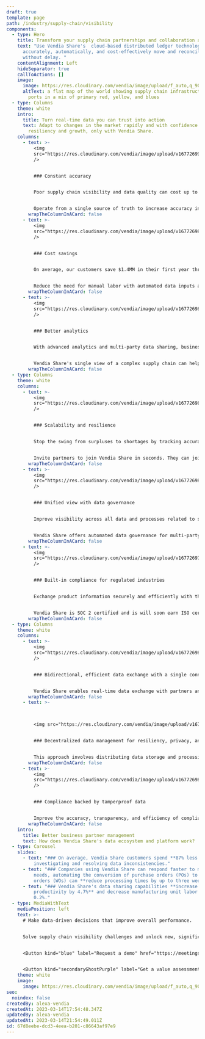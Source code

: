```yaml
---
draft: true
template: page
path: /industry/supply-chain/visibility
components:
  - type: Hero
    title: Transform your supply chain partnerships and collaboration at scale
    text: "Use Vendia Share's  cloud-based distributed ledger technology to
      accurately, automatically, and cost-effectively move and reconcile data
      without delay. "
    contentAlignment: Left
    hideSeparator: true
    callToActions: []
    image:
      image: https://res.cloudinary.com/vendia/image/upload/f_auto,q_90/v1678815975/Website/Iso/Group_ccbmyd.png
      altText: a flat map of the world showing supply chain infrastructure and key
        ports in a mix of primary red, yellow, and blues
  - type: Columns
    theme: white
    intro:
      title: Turn real-time data you can trust into action
      text: Adapt to changes in the market rapidly and with confidence to support
        resiliency and growth, only with Vendia Share.
    columns:
      - text: >-
          <img
          src="https://res.cloudinary.com/vendia/image/upload/v1677269903/Website/Icons/Blue%20icons/Analytics_94_xc01l1.svg"  class="image-float-left"
          />


          ### Constant accuracy


          Poor supply chain visibility and data quality can cost up to 15% of operations. 


          Operate from a single source of truth to increase accuracy in data input and processing, improve inventory management and quality control, reduce rework and returns, and elevate customer satisfaction.
        wrapTheColumnInACard: false
      - text: >-
          <img
          src="https://res.cloudinary.com/vendia/image/upload/v1677269822/Website/Icons/Blue%20icons/Money_86_jlpsvi.svg"  class="image-float-left"
          />


          ### Cost savings


          On average, our customers save $1.4MM in their first year through efficiency improvements with Vendia Share. Some have reduced manual data reconciliation costs by as much as 93%.


          Reduce the need for manual labor with automated data inputs and reconciliation that minimizes human errors and optimizes procurement and production processes.
        wrapTheColumnInACard: false
      - text: >-
          <img
          src="https://res.cloudinary.com/vendia/image/upload/v1677269898/Website/Icons/Blue%20icons/Analytics_79_zyh5qc.svg"  class="image-float-left"
          />


          ### Better analytics


          With advanced analytics and multi-party data sharing, businesses can improve throughput and see potential EBITDA margin improvements of 4% to 10%.


          Vendia Share's single view of a complex supply chain can help businesses identify trends and opportunities better and faster.
        wrapTheColumnInACard: false
  - type: Columns
    theme: white
    columns:
      - text: >-
          <img
          src="https://res.cloudinary.com/vendia/image/upload/v1677269833/Website/Icons/Blue%20icons/People_97_vwdiv6.svg"  class="image-float-left"
          />


          ### Scalability and resilience


          Stop the swing from surpluses to shortages by tracking accurate, up-to-date upstream and downstream data across every partner in every tier of your supply chain.


          Invite partners to join Vendia Share in seconds. They can join existing partners in minutes. And together, you can collaborate on shared data, for a single source of truth, in real time. Information exchange infrastructure scales securely and automatically.
        wrapTheColumnInACard: false
      - text: >-
          <img
          src="https://res.cloudinary.com/vendia/image/upload/v1677269803/Website/Icons/Blue%20icons/Management_56_nezidn.svg"  class="image-float-left"
          />


          ### Unified view with data governance


          Improve visibility across all data and processes related to suppliers, logistics, production, and distribution without sacrificing control. Businesses can identify bottlenecks, risks, and opportunities, and take informed, corrective action in real time.


          Vendia Share offers automated data governance for multi-party data sharing using Access Controls Lists (ACLs), so customers have full control over their shared data outside their trust boundaries.
        wrapTheColumnInACard: false
      - text: >-
          <img
          src="https://res.cloudinary.com/vendia/image/upload/v1677269789/Website/Icons/Blue%20icons/GDPR_13_dkjk1v.svg"  class="image-float-left"
          />


          ### Built-in compliance for regulated industries


          Exchange product information securely and efficiently with their partners, ensuring compliance with regulations and standards while reducing the risk of errors and non-compliance. 


          Vendia Share is SOC 2 certified and is will soon earn ISO certification. Our platform, by design, protects sensitive data and maintains compliance standards, so every customer can operate with integrity.
        wrapTheColumnInACard: false
  - type: Columns
    theme: white
    columns:
      - text: >-
          <img
          src="https://res.cloudinary.com/vendia/image/upload/v1677269870/Website/Icons/Blue%20icons/Tech_112_dqvknn.svg"  class="image-float-left"
          />


          ### Bidirectional, efficient data exchange with a single connection


          Vendia Share enables real-time data exchange with partners and systems without the need to establish a new connection per partner pair, perfect for modern web applications that require real-time data exchange and communication with hundreds of partners.
        wrapTheColumnInACard: false
      - text: >-
          ﻿


          <img src="https://res.cloudinary.com/vendia/image/upload/v1677269870/Website/Icons/Blue%20icons/Tech_111_w4ppei.svg"  class="image-float-left" />


          ### Decentralized data management for resiliency, privacy, and control


          This approach involves distributing data storage and processing across multiple nodes or devices rather than single, centralized server or database. Benefits include improved resilience, security, privacy, cost reduction, and greater control over data ownership and usage.
        wrapTheColumnInACard: false
      - text: >-
          <img
          src="https://res.cloudinary.com/vendia/image/upload/v1677269814/Website/Icons/Blue%20icons/Media_111_mtm4e3.svg"  class="image-float-left"
          />


          ### Compliance backed by tamperproof data


          Improve the accuracy, transparency, and efficiency of compliance processes while reducing risk. Vendia Share's distributed ledger offers a secure, auditable record of transactions and activities to help ensure compliance with policies and regulations.
        wrapTheColumnInACard: false
    intro:
      title: Better business partner management
      text: How does Vendia Share's data ecosystem and platform work?
  - type: Carousel
    slides:
      - text: "### On average, Vendia Share customers spend **87% less time**
          investigating and resolving data inconsistencies."
      - text: "### Companies using Vendia Share can respond faster to meet customer
          needs, automating the conversion of purchase orders (POs) to work
          orders (WOs) can **reduce processing times by up to three weeks**."
      - text: "### Vendia Share's data sharing capabilities **increase labor
          productivity by 4.7%** and decrease manufacturing unit labor costs by
          0.2%."
  - type: MediaWithText
    mediaPosition: left
    text: >-
      # Make data-driven decisions that improve overall performance.


      Solve supply chain visibility challenges and unlock new, significant market value without putting an additional burden on your existing IT workforce. Learn more about Vendia Share.


      <Button kind="blue" label="Request a demo" href="https://meetings.hubspot.com/aashish3/15-minute-demo-of-vendia-share" />


      <Button kind="secondaryGhostPurple" label="Get a value assessment" href="https://meetings.hubspot.com/aashish3/contact-sales" />
    theme: white
    image:
      image: https://res.cloudinary.com/vendia/image/upload/f_auto,q_90/v1677268224/Website/Iso/VendiaShare_iso_lnmpta.svg
seo:
  noindex: false
createdBy: alexa-vendia
createdAt: 2023-03-14T17:54:48.347Z
updatedBy: alexa-vendia
updatedAt: 2023-03-14T21:54:49.011Z
id: 67d8eebe-dcd3-4eea-b201-c86643af97e9
---
```

